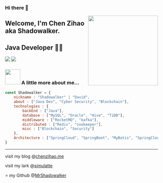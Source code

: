 ### Hi there 👋

<!--
**MrShadowalker/MrShadowalker** is a ✨ _special_ ✨ repository because its `README.md` (this file) appears on your GitHub profile.

Here are some ideas to get you started:

- 🔭 I’m currently working on ...
- 🌱 I’m currently learning ...
- 👯 I’m looking to collaborate on ...
- 🤔 I’m looking for help with ...
- 💬 Ask me about ...
- 📫 How to reach me: ...
- 😄 Pronouns: ...
- ⚡ Fun fact: ...
-->


<img align='right' src="https://media.giphy.com/media/M9gbBd9nbDrOTu1Mqx/giphy.gif" width="230">

## Welcome, I'm Chen Zihao aka Shadowalker. 
## Java Developer 👨‍💻

[![](https://img.shields.io/badge/LinkedIn-shadowalker-blue)](https://www.linkedin.com/in/shadowalker/)
[![](https://img.shields.io/badge/Foxmail-mr.shadowalker%40foxmail.com-red)](mailto:mr.shadowalker@foxmail.com)


### <img src="https://media.giphy.com/media/VgCDAzcKvsR6OM0uWg/giphy.gif" width="50"> A little more about me...  

```javascript
const Shadowalker = {
    nickname : "Shadowalker" | "David",
    about : ["Java Dev", "Cyber Security", "Blockchain"],
    technologies : {
        backEnd : ["Java"],
        database : ["MySQL", "Oracle", "Hive", "TiDB"],
        middleware : ["RocketMQ", "kafka"],
        distributed : ["Redis", "zookeeper"],
        misc : ["Blockchain", "Security"]
    },
    Architecture : ["SpringCloud", "SpringBoot", "MyBatis", "SpringCloud Alibaba"]
}

```

---
visit my blog @[chenzihao.me](http://chenzihao.me)

visit my lark @[simulatte](https://www.yuque.com/shadowa1ker/simulatte)

⭐️ my Github @[MrShadowalker](https://github.com/MrShadowalker)
